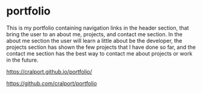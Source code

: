 # portfolio

This is my portfolio containing navigation links in the header section, that bring the user to an about me, projects, and contact me section.  In the about me section the user will learn a little about be the developer, the projects section has shown the few projects that I have done so far, and the contact me section has the best way to contact me about projects or work in the future.  

https://cralport.github.io/portfolio/


https://github.com/cralport/portfolio
